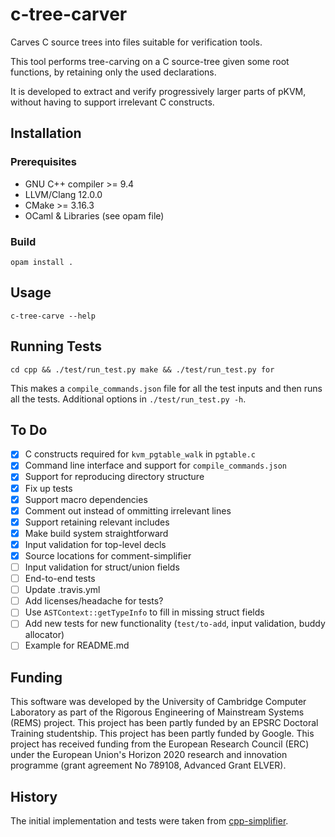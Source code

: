 <!--                                                                                  -->
<!--  The following parts of c-tree-carver contain new code released under the        -->
<!--  BSD 2-Clause License:                                                           -->
<!--  * `bin`                                                                         -->
<!--  * `cpp/src/debug.hpp`                                                           -->
<!--  * `cpp/src/debug_printers.cpp`                                                  -->
<!--  * `cpp/src/debug_printers.hpp`                                                  -->
<!--  * `cpp/src/source_range_hash.hpp`                                               -->
<!--  * `lib`                                                                         -->
<!--  * `test`                                                                        -->
<!--                                                                                  -->
<!--  Copyright (c) 2022 Dhruv Makwana                                                -->
<!--  All rights reserved.                                                            -->
<!--                                                                                  -->
<!--  This software was developed by the University of Cambridge Computer             -->
<!--  Laboratory as part of the Rigorous Engineering of Mainstream Systems            -->
<!--  (REMS) project. This project has been partly funded by an EPSRC                 -->
<!--  Doctoral Training studentship. This project has been partly funded by           -->
<!--  Google. This project has received funding from the European Research            -->
<!--  Council (ERC) under the European Union's Horizon 2020 research and              -->
<!--  innovation programme (grant agreement No 789108, Advanced Grant                 -->
<!--  ELVER).                                                                         -->
<!--                                                                                  -->
<!--  BSD 2-Clause License                                                            -->
<!--                                                                                  -->
<!--  Redistribution and use in source and binary forms, with or without              -->
<!--  modification, are permitted provided that the following conditions              -->
<!--  are met:                                                                        -->
<!--  1. Redistributions of source code must retain the above copyright               -->
<!--     notice, this list of conditions and the following disclaimer.                -->
<!--  2. Redistributions in binary form must reproduce the above copyright            -->
<!--     notice, this list of conditions and the following disclaimer in              -->
<!--     the documentation and/or other materials provided with the                   -->
<!--     distribution.                                                                -->
<!--                                                                                  -->
<!--  THIS SOFTWARE IS PROVIDED BY THE AUTHOR AND CONTRIBUTORS ``AS IS''              -->
<!--  AND ANY EXPRESS OR IMPLIED WARRANTIES, INCLUDING, BUT NOT LIMITED               -->
<!--  TO, THE IMPLIED WARRANTIES OF MERCHANTABILITY AND FITNESS FOR A                 -->
<!--  PARTICULAR PURPOSE ARE DISCLAIMED.  IN NO EVENT SHALL THE AUTHOR OR             -->
<!--  CONTRIBUTORS BE LIABLE FOR ANY DIRECT, INDIRECT, INCIDENTAL,                    -->
<!--  SPECIAL, EXEMPLARY, OR CONSEQUENTIAL DAMAGES (INCLUDING, BUT NOT                -->
<!--  LIMITED TO, PROCUREMENT OF SUBSTITUTE GOODS OR SERVICES; LOSS OF                -->
<!--  USE, DATA, OR PROFITS; OR BUSINESS INTERRUPTION) HOWEVER CAUSED AND             -->
<!--  ON ANY THEORY OF LIABILITY, WHETHER IN CONTRACT, STRICT LIABILITY,              -->
<!--  OR TORT (INCLUDING NEGLIGENCE OR OTHERWISE) ARISING IN ANY WAY OUT              -->
<!--  OF THE USE OF THIS SOFTWARE, EVEN IF ADVISED OF THE POSSIBILITY OF              -->
<!--  SUCH DAMAGE.                                                                    -->
<!--                                                                                  -->
<!--  All other parts involve adapted code, with the new code subject to the          -->
<!--  above BSD 2-Clause licence and the original code subject to its MIT             -->
<!--  licence.                                                                        -->
<!--                                                                                  -->
<!--  The MIT License (MIT)                                                           -->
<!--                                                                                  -->
<!--  Copyright (c) 2016 Takaaki Hiragushi                                            -->
<!--                                                                                  -->
<!--  Permission is hereby granted, free of charge, to any person obtaining a copy    -->
<!--  of this software and associated documentation files (the "Software"), to deal   -->
<!--  in the Software without restriction, including without limitation the rights    -->
<!--  to use, copy, modify, merge, publish, distribute, sublicense, and/or sell       -->
<!--  copies of the Software, and to permit persons to whom the Software is           -->
<!--  furnished to do so, subject to the following conditions:                        -->
<!--                                                                                  -->
<!--  The above copyright notice and this permission notice shall be included in all  -->
<!--  copies or substantial portions of the Software.                                 -->
<!--                                                                                  -->
<!--  THE SOFTWARE IS PROVIDED "AS IS", WITHOUT WARRANTY OF ANY KIND, EXPRESS OR      -->
<!--  IMPLIED, INCLUDING BUT NOT LIMITED TO THE WARRANTIES OF MERCHANTABILITY,        -->
<!--  FITNESS FOR A PARTICULAR PURPOSE AND NONINFRINGEMENT. IN NO EVENT SHALL THE     -->
<!--  AUTHORS OR COPYRIGHT HOLDERS BE LIABLE FOR ANY CLAIM, DAMAGES OR OTHER          -->
<!--  LIABILITY, WHETHER IN AN ACTION OF CONTRACT, TORT OR OTHERWISE, ARISING FROM,   -->
<!--  OUT OF OR IN CONNECTION WITH THE SOFTWARE OR THE USE OR OTHER DEALINGS IN THE   -->
<!--  SOFTWARE.                                                                       -->
<!--                                                                                  -->

c-tree-carver
====

Carves C source trees into files suitable for verification tools.

This tool performs tree-carving on a C source-tree given some root functions,
by retaining only the used declarations.

It is developed to extract and verify progressively larger parts of
pKVM, without having to support irrelevant C constructs.

## Installation

### Prerequisites

- GNU C++ compiler >= 9.4
- LLVM/Clang 12.0.0
- CMake >= 3.16.3
- OCaml & Libraries (see opam file)

### Build


```
opam install .
```


## Usage

```
c-tree-carve --help
```

## Running Tests

```
cd cpp && ./test/run_test.py make && ./test/run_test.py for
```

This makes a `compile_commands.json` file for all the test inputs and then runs
all the tests. Additional options in `./test/run_test.py -h`.

## To Do

- [x] C constructs required for `kvm_pgtable_walk` in `pgtable.c`
- [x] Command line interface and support for `compile_commands.json`
- [x] Support for reproducing directory structure
- [x] Fix up tests
- [x] Support macro dependencies
- [x] Comment out instead of ommitting irrelevant lines
- [x] Support retaining relevant includes
- [x] Make build system straightforward
- [x] Input validation for top-level decls
- [X] Source locations for comment-simplifier
- [ ] Input validation for struct/union fields
- [ ] End-to-end tests
- [ ] Update .travis.yml
- [ ] Add licenses/headache for tests?
- [ ] Use `ASTContext::getTypeInfo` to fill in missing struct fields
- [ ] Add new tests for new functionality (`test/to-add`, input validation, buddy allocator)
- [ ] Example for README.md

## Funding

This software was developed by the University of Cambridge Computer
Laboratory as part of the Rigorous Engineering of Mainstream Systems
(REMS) project. This project has been partly funded by an EPSRC
Doctoral Training studentship. This project has been partly funded by
Google. This project has received funding from the European Research
Council (ERC) under the European Union's Horizon 2020 research and
innovation programme (grant agreement No 789108, Advanced Grant
ELVER).

## History

The initial implementation and tests
were taken from [cpp-simplifier](https://github.com/logicmachine/cpp-simplifier/).
